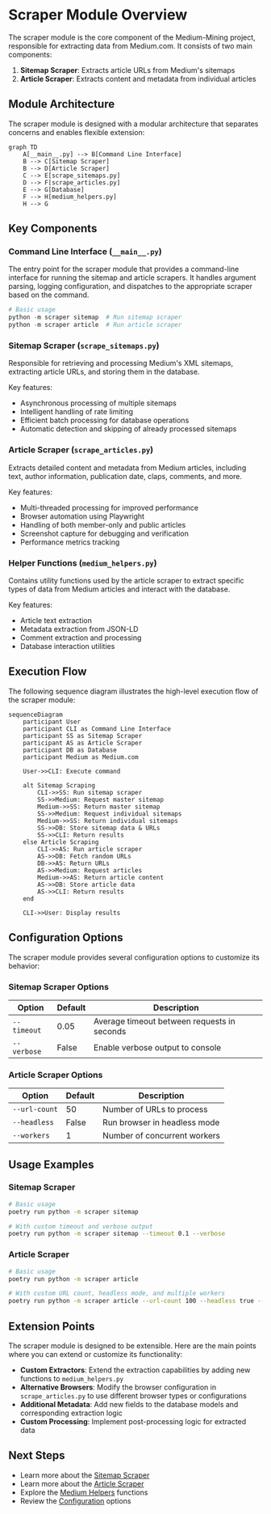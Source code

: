 # Scraper Module Overview

The scraper module is the core component of the Medium-Mining project, responsible for extracting data from Medium.com. It consists of two main components:

1. **Sitemap Scraper**: Extracts article URLs from Medium's sitemaps
2. **Article Scraper**: Extracts content and metadata from individual articles

## Module Architecture

The scraper module is designed with a modular architecture that separates concerns and enables flexible extension:

```mermaid
graph TD
    A[__main__.py] --> B[Command Line Interface]
    B --> C[Sitemap Scraper]
    B --> D[Article Scraper]
    C --> E[scrape_sitemaps.py]
    D --> F[scrape_articles.py]
    E --> G[Database]
    F --> H[medium_helpers.py]
    H --> G
```

## Key Components

### Command Line Interface (`__main__.py`)

The entry point for the scraper module that provides a command-line interface for running the sitemap and article scrapers. It handles argument parsing, logging configuration, and dispatches to the appropriate scraper based on the command.

```python
# Basic usage
python -m scraper sitemap  # Run sitemap scraper
python -m scraper article  # Run article scraper
```

### Sitemap Scraper (`scrape_sitemaps.py`)

Responsible for retrieving and processing Medium's XML sitemaps, extracting article URLs, and storing them in the database.

Key features:
- Asynchronous processing of multiple sitemaps
- Intelligent handling of rate limiting
- Efficient batch processing for database operations
- Automatic detection and skipping of already processed sitemaps

### Article Scraper (`scrape_articles.py`)

Extracts detailed content and metadata from Medium articles, including text, author information, publication date, claps, comments, and more.

Key features:
- Multi-threaded processing for improved performance
- Browser automation using Playwright
- Handling of both member-only and public articles
- Screenshot capture for debugging and verification
- Performance metrics tracking

### Helper Functions (`medium_helpers.py`)

Contains utility functions used by the article scraper to extract specific types of data from Medium articles and interact with the database.

Key features:
- Article text extraction
- Metadata extraction from JSON-LD
- Comment extraction and processing
- Database interaction utilities

## Execution Flow

The following sequence diagram illustrates the high-level execution flow of the scraper module:

```mermaid
sequenceDiagram
    participant User
    participant CLI as Command Line Interface
    participant SS as Sitemap Scraper
    participant AS as Article Scraper
    participant DB as Database
    participant Medium as Medium.com

    User->>CLI: Execute command
    
    alt Sitemap Scraping
        CLI->>SS: Run sitemap scraper
        SS->>Medium: Request master sitemap
        Medium->>SS: Return master sitemap
        SS->>Medium: Request individual sitemaps
        Medium->>SS: Return individual sitemaps
        SS->>DB: Store sitemap data & URLs
        SS->>CLI: Return results
    else Article Scraping
        CLI->>AS: Run article scraper
        AS->>DB: Fetch random URLs
        DB->>AS: Return URLs
        AS->>Medium: Request articles
        Medium->>AS: Return article content
        AS->>DB: Store article data
        AS->>CLI: Return results
    end
    
    CLI->>User: Display results
```

## Configuration Options

The scraper module provides several configuration options to customize its behavior:

### Sitemap Scraper Options

| Option | Default | Description |
|--------|---------|-------------|
| `--timeout` | 0.05 | Average timeout between requests in seconds |
| `--verbose` | False | Enable verbose output to console |

### Article Scraper Options

| Option | Default | Description |
|--------|---------|-------------|
| `--url-count` | 50 | Number of URLs to process |
| `--headless` | False | Run browser in headless mode |
| `--workers` | 1 | Number of concurrent workers |

## Usage Examples

### Sitemap Scraper

```bash
# Basic usage
poetry run python -m scraper sitemap

# With custom timeout and verbose output
poetry run python -m scraper sitemap --timeout 0.1 --verbose
```

### Article Scraper

```bash
# Basic usage
poetry run python -m scraper article

# With custom URL count, headless mode, and multiple workers
poetry run python -m scraper article --url-count 100 --headless true --workers 4
```

## Extension Points

The scraper module is designed to be extensible. Here are the main points where you can extend or customize its functionality:

- **Custom Extractors**: Extend the extraction capabilities by adding new functions to `medium_helpers.py`
- **Alternative Browsers**: Modify the browser configuration in `scrape_articles.py` to use different browser types or configurations
- **Additional Metadata**: Add new fields to the database models and corresponding extraction logic
- **Custom Processing**: Implement post-processing logic for extracted data

## Next Steps

- Learn more about the [Sitemap Scraper](sitemap-scraper.md)
- Learn more about the [Article Scraper](article-scraper.md)
- Explore the [Medium Helpers](medium-helpers.md) functions
- Review the [Configuration](configuration.md) options